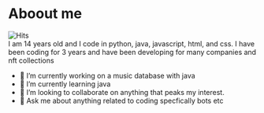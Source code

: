 # Aboout me
![Hits](https://hits.link/hits?url=https://github.com/codingdudepy&bgRight=FAA0A0&bgLeft=555)<br>
I am 14 years old and I code in python, java, javascript, html, and css. I have been coding for 3 years and have been developing for many companies and nft collections 

- 🔭 I’m currently working on a music database with java
- 🌱 I’m currently learning java
- 👯 I’m looking to collaborate on anything that peaks my interest.
- 💬 Ask me about anything related to coding specfically bots etc


